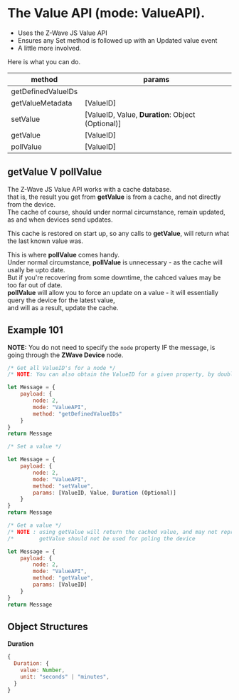 # The Value API (mode: ValueAPI).  
  
 - Uses the Z-Wave JS Value API
 - Ensures any Set method is followed up with an Updated value event
 - A little more involved.

Here is what you can do.

| method                              | params                                                |
| ----------------------------------- | ----------------------------------------------------- |
| getDefinedValueIDs                  |                                                       | 
| getValueMetadata                    | [ValueID]                                             |  
| setValue                            | [ValueID, Value, **Duration**: Object (Optional)]     |
| getValue                            | [ValueID]                                             |  
| pollValue                           | [ValueID]                                             |  

## getValue V pollValue
The Z-Wave JS Value API works with a cache database.  
that is, the result you get from **getValue** is from a cache, and not directly from the device.  
The cache of course, should under normal circumstance, remain updated, as and when devices send updates.

This cache is restored on start up, so any calls to **getValue**, will return what the last known value was.  

This is where **pollValue** comes handy.  
Under normal circumstance, **pollValue** is unnecessary - as the cache will usally be upto date.  
But if you're recovering from some downtime, the cahced values may be too far out of date.  
**pollValue** will allow you to force an update on a value - it will essentially query the device for the latest value,  
and will as a result, update the cache.

## Example 101  
**NOTE:** You do not need to specify the ```node``` property IF the message, is going through the **ZWave Device** node.  

```javascript
/* Get all ValueID's for a node */
/* NOTE: You can also obtain the ValueID for a given property, by double clicking it in the GUI */

let Message = {
    payload: {
        node: 2,
        mode: "ValueAPI",
        method: "getDefinedValueIDs"
    }
}
return Message
```

```javascript
/* Set a value */

let Message = {
    payload: {
        node: 2,
        mode: "ValueAPI",
        method: "setValue",
        params: [ValueID, Value, Duration (Optional)]
    }
}
return Message
```

```javascript
/* Get a value */
/* NOTE : using getValue will return the cached value, and may not represent the current value. */
/*        getValue should not be used for poling the device                                     */

let Message = {
    payload: {
        node: 2,
        mode: "ValueAPI",
        method: "getValue",
        params: [ValueID]
    }
}
return Message
```

## Object Structures 

**Duration**
```javascript
{
  Duration: {
    value: Number,
    unit: "seconds" | "minutes",
  }
}
```